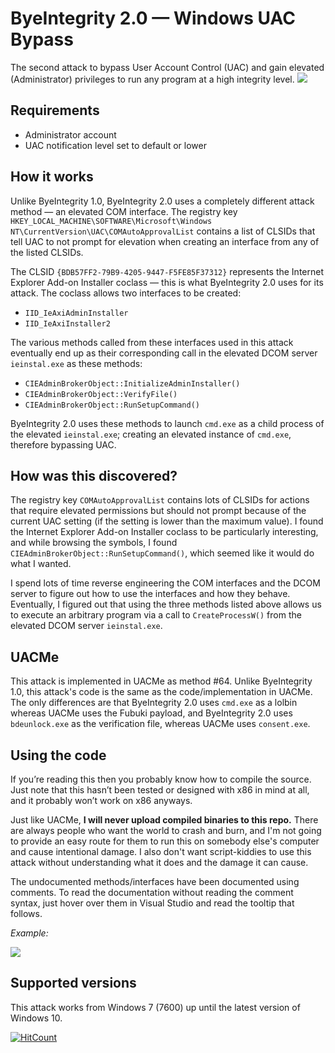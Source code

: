 # ByeIntegrity 2.0 — Windows UAC Bypass
The second attack to bypass User Account Control (UAC) and gain elevated (Administrator) privileges to run any program at a high integrity level.
![](example.gif)

## Requirements
- Administrator account
- UAC notification level set to default or lower

## How it works
Unlike ByeIntegrity 1.0, ByeIntegrity 2.0 uses a completely different attack method — an elevated COM interface. The registry key `HKEY_LOCAL_MACHINE\SOFTWARE\Microsoft\Windows NT\CurrentVersion\UAC\COMAutoApprovalList` contains a list of CLSIDs that tell UAC to not prompt for elevation when creating an interface from any of the listed CLSIDs.

The CLSID `{BDB57FF2-79B9-4205-9447-F5FE85F37312}` represents the Internet Explorer Add-on Installer coclass — this is what ByeIntegrity 2.0 uses for its attack. The coclass allows two interfaces to be created:

 - `IID_IeAxiAdminInstaller`
 - `IID_IeAxiInstaller2`

The various methods called from these interfaces used in this attack eventually end up as their corresponding call in the elevated DCOM server `ieinstal.exe` as these methods:

 - `CIEAdminBrokerObject::InitializeAdminInstaller()`
 - `CIEAdminBrokerObject::VerifyFile()`
 - `CIEAdminBrokerObject::RunSetupCommand()`

ByeIntegrity 2.0 uses these methods to launch `cmd.exe` as a child process of the elevated `ieinstal.exe`; creating an elevated instance of `cmd.exe`, therefore bypassing UAC.

## How was this discovered?
The registry key `COMAutoApprovalList` contains lots of CLSIDs for actions that require elevated permissions but should not prompt because of the current UAC setting (if the setting is lower than the maximum value). I found the Internet Explorer Add-on Installer coclass to be particularly interesting, and while browsing the symbols, I found `CIEAdminBrokerObject::RunSetupCommand()`, which seemed like it would do what I wanted.

I spend lots of time reverse engineering the COM interfaces and the DCOM server to figure out how to use the interfaces and how they behave. Eventually, I figured out that using the three methods listed above allows us to execute an arbitrary program via a call to `CreateProcessW()` from the elevated DCOM server `ieinstal.exe`.

## UACMe
This attack is implemented in UACMe as method #64. Unlike ByeIntegrity 1.0, this attack's code is the same as the code/implementation in UACMe. The only differences are that ByeIntegrity 2.0 uses `cmd.exe` as a lolbin whereas UACMe uses the Fubuki payload,
and ByeIntegrity 2.0 uses `bdeunlock.exe` as the verification file, whereas UACMe uses `consent.exe`.

## Using the code
If you’re reading this then you probably know how to compile the source. Just note that this hasn’t been tested or designed with x86 in mind at all, and it probably won’t work on x86 anyways.

Just like UACMe, **I will never upload compiled binaries to this repo.** There are always people who want the world to crash and burn, and I'm not going to provide an easy route for them to run this on somebody else's computer and cause intentional damage. I also don't want script-kiddies to use this attack without understanding what it does and the damage it can cause.

The undocumented methods/interfaces have been documented using comments. To read the documentation without reading the comment syntax, just hover over them in Visual Studio and read the tooltip that follows.

*Example:*

![](tooltip.png)

## Supported versions
This attack works from Windows 7 (7600) up until the latest version of Windows 10.

[![HitCount](http://hits.dwyl.com/AzAgarampur/byeintegrity2-uac.svg)](http://hits.dwyl.com/AzAgarampur/byeintegrity2-uac)
